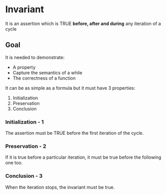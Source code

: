 # Invariant

It is an assertion which is TRUE **before, after and during** any iteration of a cycle

## Goal
It is needed to demonstrate: 
* A property 
* Capture the semantics of a while
* The correctness of a function

It can be as simple as a formula but it must have 3 properties:
1. Initialization
2. Preservation
3. Conclusion

### Initialization - 1
The assertion must be TRUE before the first iteration of the cycle.

### Preservation - 2
If it is true before a particular iteration, it must be true before the following one too.

### Conclusion - 3 
When the iteration stops, the invariant must be true.

